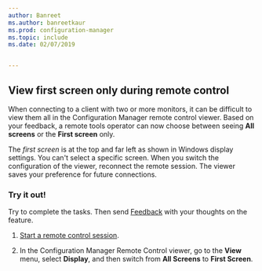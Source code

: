 ```yaml
---
author: Banreet
ms.author: banreetkaur
ms.prod: configuration-manager
ms.topic: include
ms.date: 02/07/2019


---
```


## <a name="bkmk_rcmulti"></a> View first screen only during remote control
<!--3231732-->

When connecting to a client with two or more monitors, it can be difficult to view them all in the Configuration Manager remote control viewer. Based on your feedback, a remote tools operator can now choose between seeing **All screens** or the **First screen** only. 

The *first screen* is at the top and far left as shown in Windows display settings. You can't select a specific screen. When you switch the configuration of the viewer, reconnect the remote session. The viewer saves your preference for future connections. 


### Try it out!

Try to complete the tasks. Then send [Feedback](../../../../understand/product-feedback.md) with your thoughts on the feature.

1. [Start a remote control session](../../../../clients/manage/remote-control/remotely-administer-a-windows-client-computer.md).  

2. In the Configuration Manager Remote Control viewer, go to the **View** menu, select **Display**, and then switch from **All Screens** to **First Screen**.  


